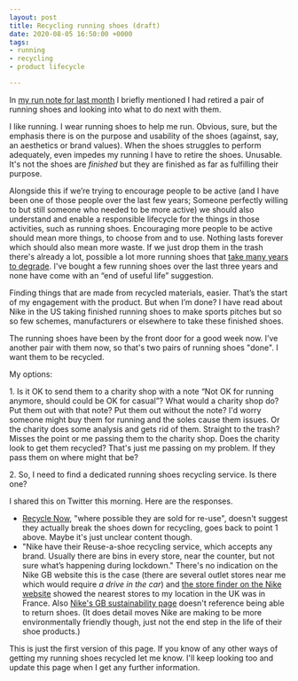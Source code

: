 ```yaml
---
layout: post
title: Recycling running shoes (draft)
date: 2020-08-05 16:50:00 +0000
tags:
- running
- recycling
- product lifecycle

---
```

In [my run note for last month](/run-note-for-july-2020/) I briefly mentioned I had retired a pair of running shoes and looking into what to do next with them.

I like running. I wear running shoes to help me run. Obvious, sure, but the emphasis there is on the purpose and usability of the shoes (against, say, an aesthetics or brand values). When the shoes struggles to perform adequately, even impedes my running I have to retire the shoes. Unusable. It's not the shoes are _finished_ but they are finished as far as fulfilling their purpose.

Alongside this if we’re trying to encourage people to be active (and I have been one of those people over the last few years; Someone perfectly willing to but still someone who needed to be more active) we should also understand and enable a responsible lifecycle for the things in those activities, such as running shoes. Encouraging more people to be active should mean more things, to choose from and to use. Nothing lasts forever which should also mean more waste. If we just drop them in the trash there's already a lot, possible a lot more running shoes that [take many years to degrade](https://www.theguardian.com/fashion/2020/mar/21/some-soles-last-1000-years-in-landfill-the-truth-about-the-sneaker-mountain). I've bought a few running shoes over the last three years and none have come with an “end of useful life” suggestion.

Finding things that are made from recycled materials, easier. That’s the start of my engagement with the product. But when I’m done? I have read about Nike in the US taking finished running shoes to make sports pitches but so so few schemes, manufacturers or elsewhere to take these finished shoes.

The running shoes have been by the front door for a good week now. I’ve another pair with them now, so that's two pairs of running shoes "done". I want them to be recycled.

My options:

1\. Is it OK to send them to a charity shop with a note “Not OK for running anymore, should could be OK for casual”? What would a charity shop do? Put them out with that note? Put them out without the note? I'd worry someone might buy them for running and the soles cause them issues. Or the charity does some analysis and gets rid of them. Straight to the trash? Misses the point or me passing them to the charity shop. Does the charity look to get them recycled? That's just me passing on my problem. If they pass them on where might that be?

2\. So, I need to find a dedicated running shoes recycling service. Is there one?

I shared this on Twitter this morning. Here are the responses.

* [Recycle Now](https://www.recyclenow.com/what-to-do-with/shoes-boots-0), "where possible they are sold for re-use", doesn't suggest they actually break the shoes down for recycling, goes back to point 1 above. Maybe it's just unclear content though.
* "Nike have their Reuse-a-shoe recycling service, which accepts any brand. Usually there are bins in every store, near the counter, but not sure what’s happening during lockdown." There's no indication on the Nike GB website this is the case (there are several outlet stores near me which would require _a drive in the car_) and [the store finder on the Nike website](https://www.nike.com/gb/help/a/recycle-shoes) showed the nearest stores to my location in the UK was in France. Also [Nike's GB sustainability page](https://www.nike.com/gb/sustainability) doesn't reference being able to return shoes. (It does detail moves Nike are making to be more environmentally friendly though, just not the end step in the life of their shoe products.)

This is just the first version of this page. If you know of any other ways of getting my running shoes recycled let me know. I'll keep looking too and update this page when I get any further information.